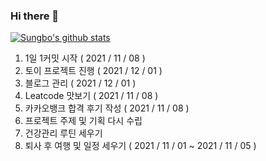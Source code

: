 ### Hi there 👋
[![Sungbo's github stats](https://github-readme-stats.vercel.app/api?username=sungbo5934)](https://github.com/anuraghazra/github-readme-stats)
1. 1일 1커밋 시작      ( 2021 / 11 / 08 )
2. 토이 프로젝트 진행   ( 2021 / 12 / 01 )
3. 블로그 관리         ( 2021 / 12 / 01 )
4. Leatcode 맛보기     ( 2021 / 11 / 08 )
5. 카카오뱅크 합격 후기 작성 ( 2021 / 11 / 08 )
6. 프로젝트 주제 및 기획 다시 수립
7. 건강관리 루틴 세우기
8. 퇴사 후 여행 및 일정 세우기 ( 2021 / 11 / 01 ~ 2021 / 11 / 05 )
<!--
1. 이클립스 깔끔 주석 템플릿 ( JAVA )
  - Class
   
    /** 
    * @packageName : ${package_name} 
    * @fileName : ${file_name} 
    * @author : ${user}
    * @date : ${date}
    * @description : 
    * @history 
    * ------------------------------------------------
    * 변경일					작성자				변경내용
    * ------------------------------------------------
    * ${date}			${user}			최초작성
    * ------------------------------------------------
    */
    
  - Method
  
    /**
    * <pre>
    * 처리내용: 메소드 처리 내용을 기술한다.
    * </pre>
    * @date ${date}
    * @author ${user}
    * @history 
    * ------------------------------------------------
    * 변경일					작성자				변경내용
    * ------------------------------------------------
    * ${date}			${user}			최초작성
    * ------------------------------------------------
    * ${tags}
    */
    
  - Field
  
    /**
    * @description :
    */
    
2. https://programmers.co.kr/ 문제 풀기
3. 프로그래머스 이해안되는 문제
   - https://programmers.co.kr/learn/courses/30/lessons/42578
   - https://programmers.co.kr/learn/courses/30/lessons/1829
   - https://programmers.co.kr/learn/courses/30/lessons/42839
   - 
**sungbo5934/sungbo5934** is a ✨ _special_ ✨ repository because its `README.md` (this file) appears on your GitHub profile.

Here are some ideas to get you started:

- 🔭 I’m currently working on ...
- 🌱 I’m currently learning ...
- 👯 I’m looking to collaborate on ...
- 🤔 I’m looking for help with ...
- 💬 Ask me about ...
- 📫 How to reach me: ...
- 😄 Pronouns: ...
- ⚡ Fun fact: ...
-->
